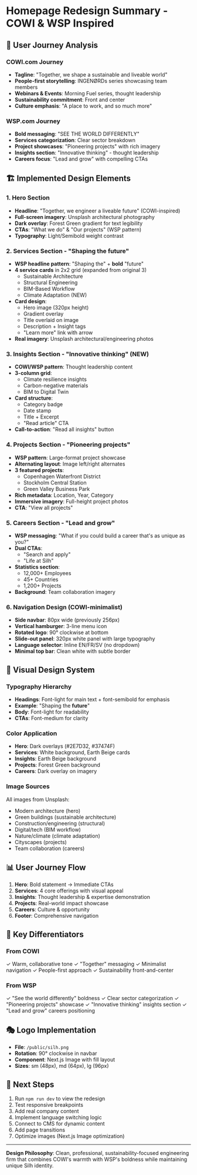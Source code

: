 # Homepage Redesign Summary - COWI & WSP Inspired

## 🎯 User Journey Analysis

### COWI.com Journey
- **Tagline**: "Together, we shape a sustainable and liveable world"
- **People-first storytelling**: INGENØRDs series showcasing team members
- **Webinars & Events**: Morning Fuel series, thought leadership
- **Sustainability commitment**: Front and center
- **Culture emphasis**: "A place to work, and so much more"

### WSP.com Journey
- **Bold messaging**: "SEE THE WORLD DIFFERENTLY"
- **Services categorization**: Clear sector breakdown
- **Project showcases**: "Pioneering projects" with rich imagery
- **Insights section**: "Innovative thinking" - thought leadership
- **Careers focus**: "Lead and grow" with compelling CTAs

## 🏗️ Implemented Design Elements

### 1. Hero Section
- **Headline**: "Together, we engineer a liveable future" (COWI-inspired)
- **Full-screen imagery**: Unsplash architectural photography
- **Dark overlay**: Forest Green gradient for text legibility
- **CTAs**: "What we do" & "Our projects" (WSP pattern)
- **Typography**: Light/Semibold weight contrast

### 2. Services Section - "Shaping the future"
- **WSP headline pattern**: "Shaping the" + **bold** "future"
- **4 service cards** in 2x2 grid (expanded from original 3)
  - Sustainable Architecture
  - Structural Engineering
  - BIM-Based Workflow
  - Climate Adaptation (NEW)
- **Card design**:
  - Hero image (320px height)
  - Gradient overlay
  - Title overlaid on image
  - Description + Insight tags
  - "Learn more" link with arrow
- **Real imagery**: Unsplash architectural/engineering photos

### 3. Insights Section - "Innovative thinking" (NEW)
- **COWI/WSP pattern**: Thought leadership content
- **3-column grid**:
  - Climate resilience insights
  - Carbon-negative materials
  - BIM to Digital Twin
- **Card structure**:
  - Category badge
  - Date stamp
  - Title + Excerpt
  - "Read article" CTA
- **Call-to-action**: "Read all insights" button

### 4. Projects Section - "Pioneering projects"
- **WSP pattern**: Large-format project showcase
- **Alternating layout**: Image left/right alternates
- **3 featured projects**:
  - Copenhagen Waterfront District
  - Stockholm Central Station
  - Green Valley Business Park
- **Rich metadata**: Location, Year, Category
- **Immersive imagery**: Full-height project photos
- **CTA**: "View all projects"

### 5. Careers Section - "Lead and grow"
- **WSP messaging**: "What if you could build a career that's as unique as you?"
- **Dual CTAs**: 
  - "Search and apply"
  - "Life at Silh"
- **Statistics section**:
  - 12,000+ Employees
  - 45+ Countries
  - 1,200+ Projects
- **Background**: Team collaboration imagery

### 6. Navigation Design (COWI-minimalist)
- **Side navbar**: 80px wide (previously 256px)
- **Vertical hamburger**: 3-line menu icon
- **Rotated logo**: 90° clockwise at bottom
- **Slide-out panel**: 320px white panel with large typography
- **Language selector**: Inline EN/FR/SV (no dropdown)
- **Minimal top bar**: Clean white with subtle border

## 🎨 Visual Design System

### Typography Hierarchy
- **Headings**: Font-light for main text + font-semibold for emphasis
- **Example**: "Shaping the **future**"
- **Body**: Font-light for readability
- **CTAs**: Font-medium for clarity

### Color Application
- **Hero**: Dark overlays (#2E7D32, #37474F)
- **Services**: White background, Earth Beige cards
- **Insights**: Earth Beige background
- **Projects**: Forest Green background
- **Careers**: Dark overlay on imagery

### Image Sources
All images from Unsplash:
- Modern architecture (hero)
- Green buildings (sustainable architecture)
- Construction/engineering (structural)
- Digital/tech (BIM workflow)
- Nature/climate (climate adaptation)
- Cityscapes (projects)
- Team collaboration (careers)

## 📊 User Journey Flow

1. **Hero**: Bold statement → Immediate CTAs
2. **Services**: 4 core offerings with visual appeal
3. **Insights**: Thought leadership & expertise demonstration
4. **Projects**: Real-world impact showcase
5. **Careers**: Culture & opportunity
6. **Footer**: Comprehensive navigation

## 🔑 Key Differentiators

### From COWI
✓ Warm, collaborative tone
✓ "Together" messaging
✓ Minimalist navigation
✓ People-first approach
✓ Sustainability front-and-center

### From WSP
✓ "See the world differently" boldness
✓ Clear sector categorization
✓ "Pioneering projects" showcase
✓ "Innovative thinking" insights section
✓ "Lead and grow" careers positioning

## 🎭 Logo Implementation
- **File**: `/public/silh.png`
- **Rotation**: 90° clockwise in navbar
- **Component**: Next.js Image with fill layout
- **Sizes**: sm (48px), md (64px), lg (96px)

## 🚀 Next Steps
1. Run `npm run dev` to view the redesign
2. Test responsive breakpoints
3. Add real company content
4. Implement language switching logic
5. Connect to CMS for dynamic content
6. Add page transitions
7. Optimize images (Next.js Image optimization)

---

**Design Philosophy**: Clean, professional, sustainability-focused engineering firm that combines COWI's warmth with WSP's boldness while maintaining unique Silh identity.
